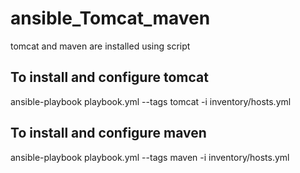 # ansible_Tomcat_maven
tomcat and maven are installed using script 

## To install and configure tomcat
ansible-playbook playbook.yml --tags tomcat -i inventory/hosts.yml

## To install and configure maven 
ansible-playbook playbook.yml --tags maven -i inventory/hosts.yml